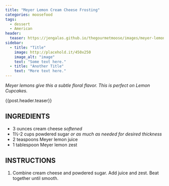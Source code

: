 ```yaml
---
title: "Meyer Lemon Cream Cheese Frosting"
categories: moosefood
tags: 
  - dessert
  - American
header:
  teaser: https://jengalas.github.io/thegourmetmoose/images/meyer-lemon-frosting-150x150.jpg
sidebar:
  - title: "Title"
    image: http://placehold.it/450x250
    image_alt: "image"
    text: "Some text here."
  - title: "Another Title"
    text: "More text here."
---
```


*Meyer lemons give this a subtle floral flavor. This is perfect on Lemon Cupcakes.*

{{post.header.teaser}}

## INGREDIENTS
* 3 ounces cream cheese *softened*
* 1½-2 cups powdered sugar *or as much as needed for desired thickness*
* 2 teaspoons Meyer lemon juice
* 1 tablespoon Meyer lemon zest

## INSTRUCTIONS
1. Combine cream cheese and powdered sugar. Add juice and zest. Beat together until smooth.
